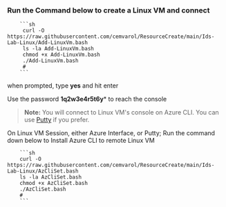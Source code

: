 ### Run the Command below to create a Linux VM and connect

        ```sh
         curl -O https://raw.githubusercontent.com/cemvarol/ResourceCreate/main/Ids-Lab-Linux/Add-LinuxVm.bash
         ls -la Add-LinuxVm.bash
         chmod +x Add-LinuxVm.bash
         ./Add-LinuxVm.bash
         #
        ```
        
when prompted, type **yes** and hit enter        

Use the password **1q2w3e4r5t6y*** to reach the console 


> **Note:**  You will connect to Linux VM's console on Azure CLI. You can use [Putty](https://www.chiark.greenend.org.uk/~sgtatham/putty/latest.html) if you prefer. 


On Linux VM Session, either Azure Interface, or Putty;
Run the command down below to Install Azure CLI to remote Linux VM


        ```sh
        curl -O https://raw.githubusercontent.com/cemvarol/ResourceCreate/main/Ids-Lab-Linux/AzCliSet.bash
        ls -la AzCliSet.bash
        chmod +x AzCliSet.bash
        ./AzCliSet.bash
        #
        ```
